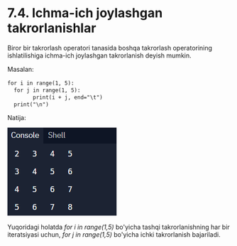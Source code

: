 # 7.4. Ichma-ich joylashgan takrorlanishlar

Biror bir takrorlash operatori tanasida boshqa takrorlash operatorining ishlatilishiga ichma-ich joylashgan takrorlanish deyish mumkin.&#x20;

Masalan:

```
for i in range(1, 5):     
  for j in range(1, 5): 
        print(i + j, end="\t")     
  print("\n") 
```

Natija:

![](<../../.gitbook/assets/image (5) (1).png>)

Yuqoridagi holatda _for i in range(1,5)_ bo'yicha tashqi takrorlanishning har bir iteratsiyasi uchun, _for j in range(1,5)_ bo'yicha ichki takrorlanish bajariladi.&#x20;
